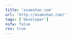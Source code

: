 ```yaml
---
title: 'asamshan.com'
url: 'http://asamshan.com/'
tags: ['developer']
nsfw: false
rss: true
---
```

